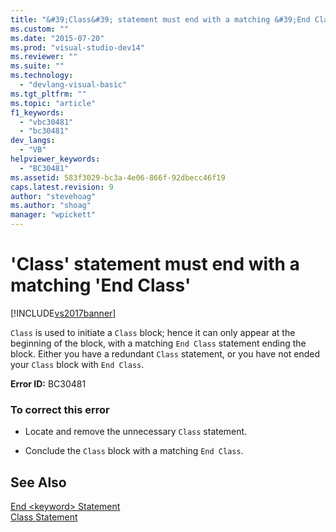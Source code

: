 ```yaml
---
title: "&#39;Class&#39; statement must end with a matching &#39;End Class&#39; | Microsoft Docs"
ms.custom: ""
ms.date: "2015-07-20"
ms.prod: "visual-studio-dev14"
ms.reviewer: ""
ms.suite: ""
ms.technology: 
  - "devlang-visual-basic"
ms.tgt_pltfrm: ""
ms.topic: "article"
f1_keywords: 
  - "vbc30481"
  - "bc30481"
dev_langs: 
  - "VB"
helpviewer_keywords: 
  - "BC30481"
ms.assetid: 583f3029-bc3a-4e06-866f-92dbecc46f19
caps.latest.revision: 9
author: "stevehoag"
ms.author: "shoag"
manager: "wpickett"
---
```

# &#39;Class&#39; statement must end with a matching &#39;End Class&#39;
[!INCLUDE[vs2017banner](../../../visual-basic/includes/vs2017banner.md)]

`Class` is used to initiate a `Class` block; hence it can only appear at the beginning of the block, with a matching `End Class` statement ending the block. Either you have a redundant `Class` statement, or you have not ended your `Class` block with `End Class`.  
  
 **Error ID:** BC30481  
  
### To correct this error  
  
-   Locate and remove the unnecessary `Class` statement.  
  
-   Conclude the `Class` block with a matching `End Class`.  
  
## See Also  
 [End \<keyword> Statement](../../../visual-basic/language-reference/statements/end-keyword-statement.md)   
 [Class Statement](../../../visual-basic/language-reference/statements/class-statement.md)